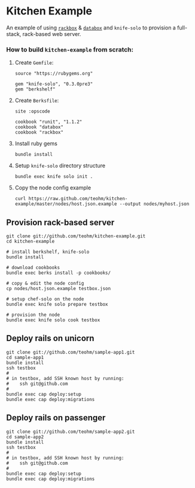 Kitchen Example
===============

An example of using
[`rackbox`](https://github.com/teohm/rackbox-cookbook) &
[`databox`](https://github.com/teohm/databox-cookbook) and `knife-solo` to provision
a full-stack, rack-based web server.

### How to build `kitchen-example` from scratch:

 1. Create `Gemfile`:

    ```
    source "https://rubygems.org"
    
    gem "knife-solo", "0.3.0pre3"
    gem "berkshelf"
    ```
 2. Create `Berksfile`:

    ```
    site :opscode
    
    cookbook "runit", "1.1.2"
    cookbook "databox"
    cookbook "rackbox"
    ```
 3. Install ruby gems

    ```
    bundle install
    ```
 4. Setup `knife-solo` directory structure
    ```
    bundle exec knife solo init .
    ```
 5. Copy the node config example

    ```
    curl https://raw.github.com/teohm/kitchen-example/master/nodes/host.json.example --output nodes/myhost.json
    ```

Provision rack-based server
-----

```
git clone git://github.com/teohm/kitchen-example.git
cd kitchen-example

# install berkshelf, knife-solo
bundle install

# download cookbooks
bundle exec berks install -p cookbooks/

# copy & edit the node config
cp nodes/host.json.example testbox.json

# setup chef-solo on the node
bundle exec knife solo prepare testbox

# provision the node
bundle exec knife solo cook testbox
```

Deploy rails on unicorn
-------------
```
git clone git://github.com/teohm/sample-app1.git
cd sample-app1
bundle install
ssh testbox 
#
# in testbox, add SSH known host by running:
#    ssh git@github.com   
#
bundle exec cap deploy:setup
bundle exec cap deploy:migrations
```

Deploy rails on passenger
-------------
```
git clone git://github.com/teohm/sample-app2.git
cd sample-app2
bundle install
ssh testbox 
#
# in testbox, add SSH known host by running:
#    ssh git@github.com   
#
bundle exec cap deploy:setup
bundle exec cap deploy:migrations
```

